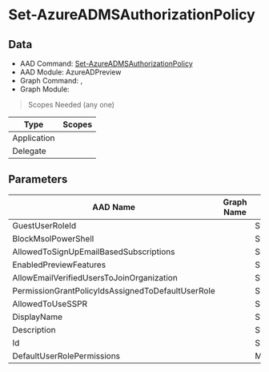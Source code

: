 # Set-AzureADMSAuthorizationPolicy

> 

## Data

+ AAD Command: [Set-AzureADMSAuthorizationPolicy](https://docs.microsoft.com/en-us/powershell/module/AzureADPreview/Set-AzureADMSAuthorizationPolicy)
+ AAD Module: AzureADPreview
+ Graph Command: [](), []()
+ Graph Module: 

> Scopes Needed (any one)

|Type|Scopes|
|---|---|
|Application||
|Delegate||

## Parameters

|AAD Name|Graph Name|AAD Type|Graph Type|Infos|
|---|---|---|---|---|
|GuestUserRoleId||System.String|||
|BlockMsolPowerShell||System.Nullable/System.Boolean|||
|AllowedToSignUpEmailBasedSubscriptions||System.Nullable/System.Boolean|||
|EnabledPreviewFeatures||System.Collections.Generic.List/System.String|||
|AllowEmailVerifiedUsersToJoinOrganization||System.Nullable/System.Boolean|||
|PermissionGrantPolicyIdsAssignedToDefaultUserRole||System.Collections.Generic.List/System.String|||
|AllowedToUseSSPR||System.Nullable/System.Boolean|||
|DisplayName||System.String|||
|Description||System.String|||
|Id||System.String|||
|DefaultUserRolePermissions||Microsoft.Open.MSGraph.Model.DefaultUserRolePermissions|||

